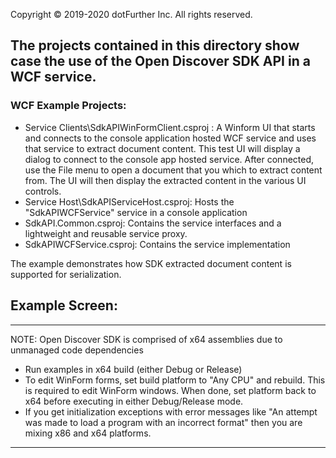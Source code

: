 Copyright © 2019-2020 dotFurther Inc. All rights reserved. 

## The projects contained in this directory show case the use of the Open Discover SDK API in a WCF service.

### WCF Example Projects:
- Service Clients\SdkAPIWinFormClient.csproj : A Winform UI that starts and connects to the console application hosted WCF service 
  and uses that service to extract document content. This test UI will display a dialog to connect to the console app hosted service.
  After connected, use the File menu to open a document that you which to extract content from. The UI will then display the extracted
  content in the various UI controls.
- Service Host\SdkAPIServiceHost.csproj:  Hosts the "SdkAPIWCFService" service in a console application
- SdkAPI.Common.csproj: Contains the service interfaces and a lightweight and reusable service proxy.    
- SdkAPIWCFService.csproj: Contains the service implementation

The example demonstrates how SDK extracted document content is supported for serialization.

## Example Screen:

------------------------------------------------------------------------------------------------------------------------
NOTE: Open Discover SDK is comprised of x64 assemblies due to unmanaged code dependencies

- Run examples in x64 build (either Debug or Release)
- To edit WinForm forms, set build platform to "Any CPU" and rebuild. This is required to edit WinForm windows. When done, set platform 
  back to x64 before executing in either Debug/Release mode.
- If you get initialization exceptions with error messages like "An attempt was made to load a program with
  an incorrect format" then you are mixing x86 and x64 platforms.
------------------------------------------------------------------------------------------------------------------------
